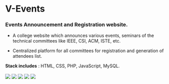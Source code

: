 # V-Events
### Events Announcement and Registration website.
* A college website which announces various events, seminars of the
technical committees like IEEE, CSI, ACM, ISTE, etc.

* Centralized platform for all committees for registration and
generation of attendees list.

**Stack includes** : HTML, CSS, PHP, JavaScript, MySQL.
<br><br>
<img src="https://img.shields.io/badge/html5%20-%23E34F26.svg?&style=for-the-badge&logo=html5&logoColor=white"/>
<img src="https://img.shields.io/badge/css3%20-%231572B6.svg?&style=for-the-badge&logo=css3&logoColor=white"/>
<img src="https://img.shields.io/badge/php-%23777BB4.svg?&style=for-the-badge&logo=php&logoColor=white"/>
<img src="https://img.shields.io/badge/javascript%20-%23323330.svg?&style=for-the-badge&logo=javascript&logoColor=%23F7DF1E"/>
<img src="https://img.shields.io/badge/mysql-%2300f.svg?&style=for-the-badge&logo=mysql&logoColor=white"/>
